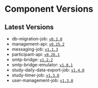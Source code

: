 # Component Versions


## Latest Versions

- db-migration-job: [`v0.2.0`](https://github.com/case-framework/case-backend/releases/tag/db-migration-job@v0.2.0)
- management-api: [`v0.25.2`](https://github.com/case-framework/case-backend/releases/tag/management-api@v0.25.2)
- messaging-job: [`v1.1.3`](https://github.com/case-framework/case-backend/releases/tag/messaging-job@v1.1.3)
- participant-api: [`v0.26.1`](https://github.com/case-framework/case-backend/releases/tag/participant-api@v0.26.1)
- smtp-bridge: [`v1.2.2`](https://github.com/case-framework/case-backend/releases/tag/smtp-bridge@v1.2.2)
- smtp-bridge-emulator: [`v1.0.1`](https://github.com/case-framework/case-backend/releases/tag/smtp-bridge-emulator@v1.0.1)
- study-daily-data-export-job: [`v1.4.0`](https://github.com/case-framework/case-backend/releases/tag/study-daily-data-export-job@v1.4.0)
- study-timer-job: [`v1.3.0`](https://github.com/case-framework/case-backend/releases/tag/study-timer-job@v1.3.0)
- user-management-job: [`v1.3.0`](https://github.com/case-framework/case-backend/releases/tag/user-management-job@v1.3.0)

